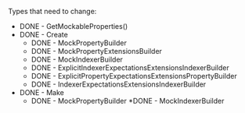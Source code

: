 Types that need to change:
* DONE - GetMockableProperties()
* DONE - Create
	* DONE - MockPropertyBuilder
	* DONE - MockPropertyExtensionsBuilder
	* DONE - MockIndexerBuilder
	* DONE - ExplicitIndexerExpectationsExtensionsIndexerBuilder
	* DONE - ExplicitPropertyExpectationsExtensionsPropertyBuilder
	* DONE - IndexerExpectationsExtensionsIndexerBuilder
* DONE - Make
	* DONE - MockPropertyBuilder
	*DONE -  MockIndexerBuilder